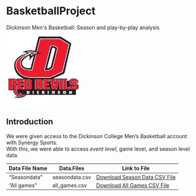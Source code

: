 # BasketballProject


Dickinson Men's Basketball: Season and play-by-play analysis <br>
![Dickinson Athletics logo](dickinsonathleticsimage.jpeg) <br>

## Introduction
We were given access to the Dickinson College Men’s Basketball account with Synergy Sports. <br>
With this, we were able to access *event level*, game level, and season level data.

| Data File Name  | Data.Files | Link to File |
| -- | -- | -- | 
| “Seasondata” | seasondata.csv | <a href="seasondata copy.csv">Download Season Data CSV File</a> |
| “All games” | all_games.csv | <a href="all_games copy.csv">Download All Games CSV File</a> |



